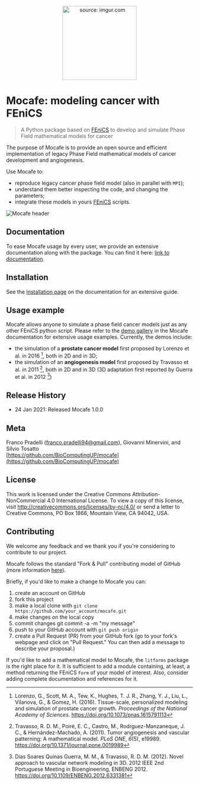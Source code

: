 <p align="center">
  <a href="https://imgur.com/7bPAtl1">
	  <img src="https://i.imgur.com/7bPAtl1.png" title="source: imgur.com" width=200/>
  </a>
</p>

# Mocafe: modeling cancer with FEniCS  
  
> A Python package based on [FEniCS](https://fenicsproject.org/) to develop and simulate Phase Field mathematical models for cancer  
  
The purpose of Mocafe is to provide an open source and efficient implementation of legacy Phase Field mathematical models of cancer development and angiogenesis. 

Use Mocafe to: 
* reproduce legacy cancer phase field model (also in parallel with `MPI`);  
* understand them better inspecting the code, and changing the parameters;  
* integrate these models in yours [FEniCS](https://fenicsproject.org/) scripts.
  
![Mocafe header](https://i.imgur.com/ETeV67C.png)

## Documentation
To ease Mocafe usage by every user, we provide an extensive documentation along with the package. 
You can find it here: [link to documentation](https://biocomputingup.github.io/mocafe/build/html/index.html).
  
## Installation
See the [Installation page](https://biocomputingup.github.io/mocafe/build/html/installation.html) on the documentation 
for an extensive guide.

## Usage example
 
Mocafe allows anyone to simulate a phase field cancer models just as any other FEniCS python script.
Please refer to the [demo gallery](https://biocomputingup.github.io/mocafe/build/html/demo_doc/index.html)  in the Mocafe documentation for extensive usage examples. Currently, the demos include:

* the simulation of a **prostate cancer model** first proposed by Lorenzo et al. in 2016 [^Lorenzo2016], both in 2D and in 3D;
* the simulation of an **angiogenesis model** first proposed by Travasso et al. in 2011 [^Travasso2011], both in 2D and in 3D (3D adaptation first reported by Guerra et al. in 2012 [^Guerra2012])
  
## Release History  
  
* 24 Jan 2021: Released Mocafe 1.0.0 
  
## Meta  
  
Franco Pradelli (franco.pradelli94@gmail.com), Giovanni Minervini, and Silvio Tosatto  
[https://github.com/BioComputingUP/mocafe](https://github.com/BioComputingUP/mocafe)

## License
This work is licensed under the Creative Commons Attribution-NonCommercial 4.0 International License. To view a copy of this license, visit http://creativecommons.org/licenses/by-nc/4.0/ or send a letter to Creative Commons, PO Box 1866, Mountain View, CA 94042, USA.
  
## Contributing  
We welcome any feedback and we thank you if you're considering to contribute to our project.
  
Mocafe follows the standard "Fork & Pull" contributing model of GitHub (more information [here](https://docs.github.com/en/get-started/quickstart/contributing-to-projects)).

Briefly, if you'd like to make a change to Mocafe you can:

1. create an account on GitHub 
2. fork this project 
3. make a local clone with `git clone https://github.com/your_account/mocafe.git`
4. make changes on the local copy 
5. commit changes git commit -a -m "my message"
6. push to your GitHub account with `git push origin`
7. create a Pull Request (PR) from your GitHub fork (go to your fork's webpage and click on "Pull Request." You can then add a message to describe your proposal.)

If you'd like to add a mathematical model to Mocafe, the `litforms` package is the right place for it. 
It is sufficient to add a module containing, at least, a method returning the FEniCS `Form` of your model of interest.
Also, consider adding complete documentation and references for it.

 
 [^Lorenzo2016]: Lorenzo, G., Scott, M. A., Tew, K., Hughes, T. J. R., Zhang, Y. J., Liu, L., Vilanova, G., & Gomez, H. (2016). Tissue-scale, personalized modeling and simulation of prostate cancer growth. _Proceedings of the National Academy of Sciences_. https://doi.org/10.1073/pnas.1615791113
 [^Travasso2011]: Travasso, R. D. M., Poiré, E. C., Castro, M., Rodrguez-Manzaneque, J. C., & Hernández-Machado, A. (2011). Tumor angiogenesis and vascular patterning: A mathematical model. _PLoS ONE_, _6_(5), e19989. https://doi.org/10.1371/journal.pone.0019989
 [^Guerra2012]: Dias Soares Quinas Guerra, M. M., & Travasso, R. D. M. (2012). Novel approach to vascular network modeling in 3D. 2012 IEEE 2nd Portuguese Meeting in Bioengineering, ENBENG 2012. https://doi.org/10.1109/ENBENG.2012.6331381

